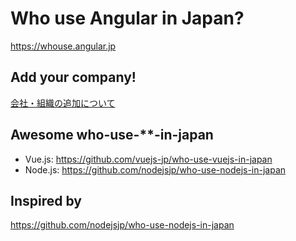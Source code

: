 # Who use Angular in Japan?

https://whouse.angular.jp


## Add your company!

[会社・組織の追加について](./ADD_ORGANIZATION.md)

## Awesome who-use-**-in-japan

- Vue.js:  https://github.com/vuejs-jp/who-use-vuejs-in-japan
- Node.js: https://github.com/nodejsjp/who-use-nodejs-in-japan

## Inspired by
https://github.com/nodejsjp/who-use-nodejs-in-japan
